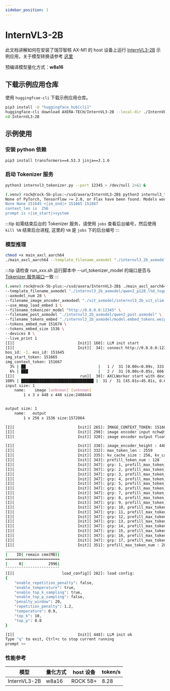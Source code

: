 ```yaml
---
sidebar_position: 1
---
```


# InternVL3-2B

此文档讲解如何在安装了瑞莎智核 AX-M1 的 host 设备上运行 [InternVL3-2B](https://huggingface.co/OpenGVLab/InternVL3-2B) 示例应用，关于模型转换请参考 [这里](https://github.com/AXERA-TECH/InternVL3-2B.axera/tree/main/model_convert)

预编译模型量化方式：**w8a16**

## 下载示例应用仓库

使用 `huggingfcae-cli` 下载示例应用仓库。

<NewCodeBlock tip="Host" type="Device">

```bash
pip3 install -U "huggingface_hub[cli]"
huggingface-cli download AXERA-TECH/InternVL3-2B --local-dir ./InternVL3-2B
cd InternVL3-2B
```

</NewCodeBlock>

## 示例使用

### 安装 python 依赖

<NewCodeBlock tip="Host" type="Device">

```bash
pip3 install transformers==4.53.3 jinja==3.1.6
```

</NewCodeBlock>

### 启动 Tokenizer 服务

<NewCodeBlock tip="Host" type="Device">

```bash
python3 internvl3_tokenizer.py --port 12345 > /dev/null 2>&1 &
```

</NewCodeBlock>

```bash
(.venv) rock@rock-5b-plus:~/ssd/axera/InternVL3-2B$ python3 internvl3_tokenizer.py --port 12345
None of PyTorch, TensorFlow >= 2.0, or Flax have been found. Models won't be available and only tokenizers, configuration and file/data utilities can be used.
None None 151645 <|im_end|> 151665 151667
context_len is  256
prompt is <|im_start|>system
```

:::tip
如需结束后台的 Tokenizer 服务，请使用 `jobs` 查看后台编号，然后使用 `kill %N` 结束后台进程, 这里的 `%N` 是 `jobs` 下的后台编号
:::

### 模型推理

<NewCodeBlock tip="Host" type="Device">

```bash
chmod +x main_axcl_aarch64
./main_axcl_aarch64 --template_filename_axmodel "./internvl3_2b_axmodel/qwen2_p128_l%d_together.axmodel" --axmodel_num 28 --filename_image_encoder_axmodedl "./vit_axmodel/internvl3_2b_vit_slim.axmodel" --use_mmap_load_embed 1 --filename_tokenizer_model "http://0.0.0.0:12345" --filename_post_axmodel "./internvl3_2b_axmodel/qwen2_post.axmodel" --filename_tokens_embed "./internvl3_2b_axmodel/model.embed_tokens.weight.bfloat16.bin" --tokens_embed_num 151674 --tokens_embed_size 1536 --devices 0 --live_print
```

</NewCodeBlock>

:::tip
请检查 run_xxx.sh 运行脚本中 --url_tokenizer_model 的端口是否与 [Tokenizer 服务端口](#启动-tokenizer-服务)一致
:::

```bash
(.venv) rock@rock-5b-plus:~/ssd/axera/InternVL3-2B$ ./main_axcl_aarch64 \
--template_filename_axmodel "./internvl3_2b_axmodel/qwen2_p128_l%d_together.axmodel" \
--axmodel_num 28 \
--filename_image_encoder_axmodedl "./vit_axmodel/internvl3_2b_vit_slim.axmodel" \
--use_mmap_load_embed 1 \
--filename_tokenizer_model "http://0.0.0.0:12345" \
--filename_post_axmodel "./internvl3_2b_axmodel/qwen2_post.axmodel" \
--filename_tokens_embed "./internvl3_2b_axmodel/model.embed_tokens.weight.bfloat16.bin" \
--tokens_embed_num 151674 \
--tokens_embed_size 1536 \
--devices 0 \
--live_print 1
[I][                            Init][ 160]: LLM init start
[I][                            Init][  34]: connect http://0.0.0.0:12345 ok
bos_id: -1, eos_id: 151645
img_start_token: 151665
img_context_token: 151667
  3% | ██                                |   1 /  31 [0.00s<0.09s, 333.33 count/s] tokenizer init ok[I][                            Init][  45]: LLaMaEmbedSelector use mmap
  6% | ███                               |   2 /  31 [0.00s<0.05s, 666.67 count/s] embed_selector init ok
[I][                             run][  30]: AXCLWorker start with devid 0
100% | ████████████████████████████████ |  31 /  31 [45.01s<45.01s, 0.69 count/s] init post axmodel ok,remain_cmm(3371 MB)3614 MB)
input size: 1
    name:    image [unknown] [unknown]
        1 x 3 x 448 x 448 size:2408448


output size: 1
    name:   output
        1 x 256 x 1536 size:1572864

[I][                            Init][ 265]: IMAGE_CONTEXT_TOKEN: 151667, IMAGE_START_TOKEN: 151665
[I][                            Init][ 290]: image encoder input nchw@float32
[I][                            Init][ 320]: image encoder output float32

[I][                            Init][ 330]: image_encoder_height : 448, image_encoder_width: 448
[I][                            Init][ 332]: max_token_len : 2559
[I][                            Init][ 335]: kv_cache_size : 256, kv_cache_num: 2559
[I][                            Init][ 343]: prefill_token_num : 128
[I][                            Init][ 347]: grp: 1, prefill_max_token_num : 1
[I][                            Init][ 347]: grp: 2, prefill_max_token_num : 128
[I][                            Init][ 347]: grp: 3, prefill_max_token_num : 256
[I][                            Init][ 347]: grp: 4, prefill_max_token_num : 384
[I][                            Init][ 347]: grp: 5, prefill_max_token_num : 512
[I][                            Init][ 347]: grp: 6, prefill_max_token_num : 640
[I][                            Init][ 347]: grp: 7, prefill_max_token_num : 768
[I][                            Init][ 347]: grp: 8, prefill_max_token_num : 896
[I][                            Init][ 347]: grp: 9, prefill_max_token_num : 1024
[I][                            Init][ 347]: grp: 10, prefill_max_token_num : 1152
[I][                            Init][ 347]: grp: 11, prefill_max_token_num : 1280
[I][                            Init][ 347]: grp: 12, prefill_max_token_num : 1408
[I][                            Init][ 347]: grp: 13, prefill_max_token_num : 1536
[I][                            Init][ 347]: grp: 14, prefill_max_token_num : 1664
[I][                            Init][ 347]: grp: 15, prefill_max_token_num : 1792
[I][                            Init][ 347]: grp: 16, prefill_max_token_num : 1920
[I][                            Init][ 347]: grp: 17, prefill_max_token_num : 2048
[I][                            Init][ 351]: prefill_max_token_num : 2048
________________________
|    ID| remain cmm(MB)|
========================
|     0|           2996|
¯¯¯¯¯¯¯¯¯¯¯¯¯¯¯¯¯¯¯¯¯¯¯¯
[I][                     load_config][ 282]: load config:
{
    "enable_repetition_penalty": false,
    "enable_temperature": true,
    "enable_top_k_sampling": true,
    "enable_top_p_sampling": false,
    "penalty_window": 20,
    "repetition_penalty": 1.2,
    "temperature": 0.9,
    "top_k": 10,
    "top_p": 0.8
}

[I][                            Init][ 448]: LLM init ok
Type "q" to exit, Ctrl+c to stop current running
prompt >>
```

### 性能参考

| 模型         | 量化方式 | host 设备 | token/s |
| ------------ | -------- | --------- | ------- |
| InternVL3-2B | w8a16    | ROCK 5B+  | 8.28    |
